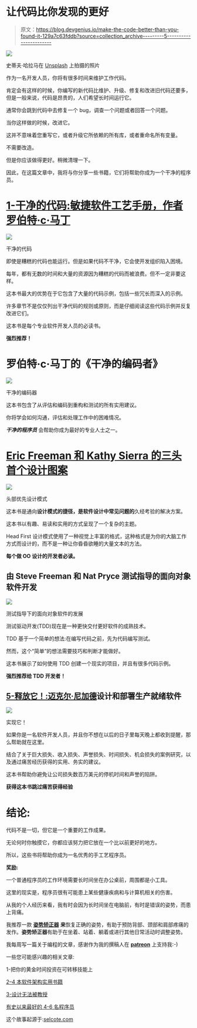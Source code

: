 # 让代码比你发现的更好

> 原文：<https://blog.devgenius.io/make-the-code-better-than-you-found-it-129a7c63fddb?source=collection_archive---------5----------------------->

![](img/23827b2406e39617c83befdf7424e11e.png)

史蒂夫·哈拉马在 [Unsplash](https://unsplash.com?utm_source=medium&utm_medium=referral) 上拍摄的照片

作为一名开发人员，你将有很多时间来维护工作代码。

肯定会有这样的时候，你编写的新代码比维护、升级、修复和改进旧代码还要多，但是一般来说，代码是昂贵的，人们希望长时间运行它。

通常你会跳到代码中去修复一个 bug，调查一个问题或者回答一个问题。

当你这样做的时候，改进它。

这并不意味着您重写它，或者升级它所依赖的所有库，或者重命名所有变量。

不需要改造。

但是你应该做得更好。稍微清理一下。

因此，在这篇文章中，我将与你分享一些书籍，它们将帮助你成为一个干净的程序员。

# [1-干净的代码:敏捷软件工艺手册，作者罗伯特·c·马丁](https://amzn.to/2KVKRRq)

![](img/5258dce940933a0d7b5036a677cda0c9.png)

干净的代码

即使是糟糕的代码也能运行。但是如果代码不干净，它会使开发组织陷入困境。

每年，都有无数的时间和大量的资源因为糟糕的代码而被浪费。但不一定非要这样。

这本书最大的优势在于它包含了大量的代码示例，包括一些冗长而深入的示例。

许多章节不是仅仅列出干净代码的规则或原则，而是仔细阅读这些代码示例并反复改进它们。

这本书是每个专业软件开发人员的必读书。

**强烈推荐！**

# 罗伯特·c·马丁的《干净的编码者》

![](img/1f3425974b0097121521f4472d81c266.png)

干净的编码器

这本书包含了从评估和编码到重构和测试的所有实用建议。

你将学会如何沟通，评估和处理工作中的困难情况。

***干净的程序员*** 会帮助你成为最好的专业人士之一。

# [Eric Freeman 和 Kathy Sierra 的三头首个设计图案](https://amzn.to/39CEnBi)

![](img/524512b496d7a88e44534ecbda1f1ee6.png)

头部优先设计模式

这本书是通向**设计模式的捷径，是软件设计中常见问题的**久经考验的解决方案。

这本书以有趣、易读和实用的方式呈现了一个复杂的主题。

Head First 设计模式使用了一种视觉上丰富的格式，这种格式是为你的大脑工作方式而设计的，而不是一种让你昏昏欲睡的大量文本的方法。

**每个做 OO 设计的开发者必读。**

## 由 Steve Freeman 和 Nat Pryce 测试指导的面向对象软件开发

![](img/ceb18829222a60c703dd728de381a6b1.png)

测试指导下的面向对象软件的发展

测试驱动开发(TDD)现在是一种更快交付更好软件的成熟技术。

TDD 基于一个简单的想法:在编写代码之前，先为代码编写测试。

然而，这个“简单”的想法需要技巧和判断才能做好。

这本书展示了如何使用 TDD 创建一个现实的项目，并且有很多代码示例。

**强烈推荐给 TDD 开发者！**

## [5-释放它！:迈克尔·尼加德](https://amzn.to/39LN8sU)设计和部署生产就绪软件

![](img/a5620bb2ec50aa94725c9962ff28927f.png)

实现它！

如果你是一名软件开发人员，并且你不想在以后的日子里每天晚上都收到提醒，那么帮助就在这里。

结合了关于巨大损失、收入损失、声誉损失、时间损失、机会损失的案例研究，以及通过痛苦经历获得的实用、务实的建议。

这本书帮助你避免让公司损失数百万美元的停机时间和声誉的陷阱。

**获得这本书跳过痛苦获得经验**

# 结论:

代码不是一切，但它是一个重要的工作成果。

无论何时你触摸它，你都应该努力把它放在一个比以前更好的地方。

所以，这些书将帮助你成为一名优秀的手工艺程序员。

**奖励:**

一个普通程序员的工作环境需要长时间坐在办公桌前，周围都是小工具。

这里的现实是，程序员很有可能患上某些健康疾病和与计算机相关的伤害。

从我的个人经历来看，我有时会因为长时间坐在电脑前，有时是错误的姿势，而患上背痛。

我推荐一款 [**姿势矫正器**](https://amzn.to/3lPCzYl) **来**恢复正确的姿势，有助于预防背部、颈部和肩部疼痛的发作。**姿势矫正器**有助于在坐着、站着、躺着或进行其他日常活动时调整姿势。

我每周写一篇关于编程的文章，感谢作为我的撰稿人在 [**patreon**](https://www.patreon.com/zelakioui) 上支持我:-)

一些您可能感兴趣的相关文章:

1-把你的黄金时间投资在可转移技能上

[2–4 本软件架构实用书籍](https://selcote.com/2020/08/12/4-practical-books-for-software-architecture/)

[3-设计无法被教授](https://selcote.com/2020/06/17/the-design-cannot-be-taught/)

[有史以来最好的 4-6 名程序员](https://selcote.com/2020/10/27/6-best-programmers-of-all-time/)

这个故事起源于:[selcote.com](https://selcote.com/2020/12/07/make-the-code-better-than-you-found-it/)
